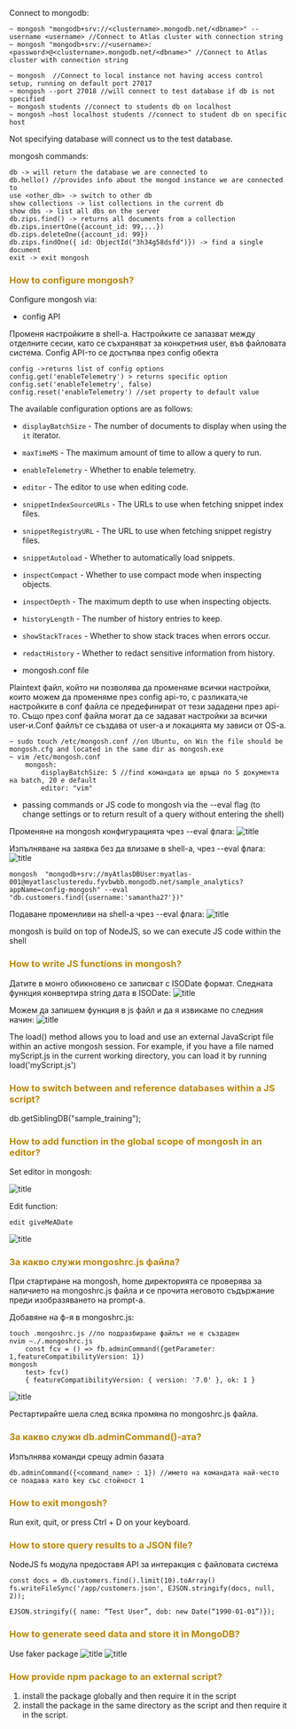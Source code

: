 Connect to mongodb:

    ~ mongosh "mongodb+srv://<clustername>.mongodb.net/<dbname>" --username <username> //Connect to Atlas cluster with connection string
    ~ mongosh "mongodb+srv://<username>:<password>@<clustername>.mongodb.net/<dbname>" //Connect to Atlas cluster with connection string

    ~ mongosh  //Connect to local instance not having access control setup, running on default port 27017
    ~ mongosh --port 27018 //will connect to test database if db is not specified
    ~ mongosh students //connect to students db on localhost
    ~ mongosh –host localhost students //connect to student db on specific host

Not specifying database will connect us to the test database.

mongosh commands:

    db -> will return the database we are connected to
	db.hello() //provides info about the mongod instance we are connected to
	use <other_db> -> switch to other db
	show collections -> list collections in the current db
	show dbs -> list all dbs on the server
	db.zips.find() -> returns all documents from a collection
	db.zips.insertOne({account_id: 99,...})
	db.zips.deleteOne({account_id: 99})
	db.zips.findOne({ id: ObjectId("3h34g58dsfd")}) -> find a single document
	exit -> exit mongosh

### <span style="color:darkgoldenrod"> How to configure mongosh?
Configure mongosh via:
- config API

Променя настройките в shell-a. Настройките се запазват между отделните сесии, като се съхраняват за конкретния user, във файловата система.
Config API-то се достъпва през config обекта

    config ->returns list of config options
    config.get('enableTelemetry') > returns specific option
    config.set('enableTelemetry', false)
    config.reset('enableTelemetry') //set property to default value

The available configuration options are as follows:
  - `displayBatchSize` - The number of documents to display when using the `it` iterator.
  - `maxTimeMS` - The maximum amount of time to allow a query to run.
  - `enableTelemetry` - Whether to enable telemetry.
  - `editor` - The editor to use when editing code.
  - `snippetIndexSourceURLs` - The URLs to use when fetching snippet index files.
  - `snippetRegistryURL` - The URL to use when fetching snippet registry files.
  - `snippetAutoload` - Whether to automatically load snippets.
  - `inspectCompact` - Whether to use compact mode when inspecting objects.
  - `inspectDepth` - The maximum depth to use when inspecting objects.
  - `historyLength` - The number of history entries to keep.
  - `showStackTraces` - Whether to show stack traces when errors occur.
  - `redactHistory` - Whether to redact sensitive information from history.

- mongosh.conf file

Plaintext файл, който ни позволява да променяме всички настройки, които можем да променяме през config api-то,
с разликата,че настройките в conf файла се предефинират от тези зададени през api-то. Също през conf файла могат 
да се задават настройки за всички user-и.Conf файлът се създава от user-a и локацията му зависи от OS-a.

    ~ sudo touch /etc/mongosh.conf //on Ubuntu, on Win the file should be mongosh.cfg and located in the same dir as mongosh.exe
    ~ vim /etc/mongosh.conf
        mongosh:
            displayBatchSize: 5 //find командата ще връща по 5 документа на batch, 20 e default
            editor: "vim"

- passing commands or JS code to mongosh via the --eval flag (to change settings or to return result of a query without entering the shell)

Променяне на mongosh конфигурацията чрез --eval флага:
![title](./resources/changeMongoshSettingsViaEvalFlag.png)

Изпълняване на заявка без да влизаме в shell-a, чрез --eval флага:
![title](./resources/executeQueryWithoutEnteringMongoShell.png)

    mongosh  "mongodb+srv://myAtlasDBUser:myatlas-001@myatlasclusteredu.fyvbwbb.mongodb.net/sample_analytics?appName=config-mongosh" --eval "db.customers.find({username:'samantha27'})"

Подаване променливи на shell-a чрез --eval флага:
![title](./resources/UseEvalFlagOnMongoshCommand.png)

mongosh is build on top of NodeJS, so we can execute JS code within the shell

### <span style="color:darkgoldenrod"> How to write JS functions in mongosh?
Датите в монго обикновено се записват с ISODate формат.
Следната функция конвертира string дата в ISODate:
![title](./resources/defineJsFunctionInMongosh.png)

Можем да запишем функция в js файл и да я извикаме по следния начин:
![title](./resources/loadJsFunctionInMongosh.png)

The load() method allows you to load and use an external JavaScript file within an active mongosh session. 
For example, if you have a file named myScript.js in the current working directory, you can load it by running load('myScript.js')

### <span style="color:darkgoldenrod"> How to switch between and reference databases within a JS script?
db.getSiblingDB("sample_training");

### <span style="color:darkgoldenrod"> How to add function in the global scope of mongosh in an editor?
Set editor in mongosh:

![title](./resources/setEditorInMongosh.png)

Edit function:

    edit giveMeADate

![title](./resources/editJsFunctionInMongosh.png)


### <span style="color:darkgoldenrod"> За какво служи mongoshrc.js файла?
При стартиране на mongosh, home директорията се проверява за наличието на mongoshrc.js файла и се прочита 
неговото съдържание преди изобразяването на prompt-а.

Добавяне на ф-я в mongoshrc.js:

    touch .mongoshrc.js //по подразбиране файлът не е създаден
    nvim ~./.mongoshrc.js
        const fcv = () => fb.adminCommand({getParameter: 1,featureCompatibilityVersion: 1})
    mongosh
        test> fcv()
        { featureCompatibilityVersion: { version: '7.0' }, ok: 1 }

![title](./resources/editThePromptFunctionCalledOnMongoshEnter.png)

Рестартирайте шела след всяка промяна по mongoshrc.js файла.

### <span style="color:darkgoldenrod"> За какво служи db.adminCommand()-ата?
Изпълнява команди срещу admin базата

    db.adminCommand({<command_name> : 1}) //името на командата най-често се поадава като key със стойност 1

### <span style="color:darkgoldenrod"> How to exit mongosh?
Run exit, quit, or press Ctrl + D on your keyboard.

### <span style="color:darkgoldenrod"> How to store query results to a JSON file?
NodeJS fs модула предоставя API за интеракция с файловата система

    const docs = db.customers.find().limit(10).toArray()
    fs.writeFileSync('/app/customers.json', EJSON.stringify(docs, null, 2));

    EJSON.stringify({ name: “Test User”, dob: new Date(“1990-01-01”)});

### <span style="color:darkgoldenrod"> How to generate seed data and store it in MongoDB?
Use faker package
![title](./resources/generateDocumentsWithFakerPackage.png)
![title](./resources/generateData.png)

### <span style="color:darkgoldenrod"> How provide npm package to an external script?
1. install the package globally and then require it in the script
2. install the package in the same directory as the script and then require it in the script.
